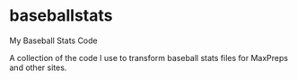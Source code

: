 # baseballstats
My Baseball Stats Code

A collection of the code I use to transform baseball stats files for MaxPreps and other sites.
